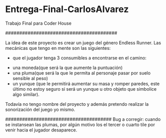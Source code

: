 # Entrega-Final-CarlosAlvarez
 Trabajo Final para Coder House

########################################

La idea de este proyecto es crear un juego del género Endless Runner. Las mecánicas que tengo en mente son las siguientes:

* que el jugador tenga 3 consumibles a encontrarse en el camino: 
- una moneda(que será la que aumente la puntuación)
- una pluma(que será la que le permita al personaje pasar por suelo sensible al peso)
- un yunque (que le permitirá aumentar su masa y romper paredes, este último no estoy seguro si será un yunque u otro objeto que simbolice algo similar).


Todavía no tengo nombre del proyecto y además pretendo realizar la sonorización del juego yo mismo.

######################################
Bug a corregir: cuando se instansean las plumas, por algún motivo los el tercer o cuarto tile por venir hacia el jugador desaparece.

